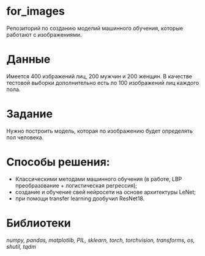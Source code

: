 # for_images  
Репозиторий по созданию моделий машинного обучения, которые работают с изображениями.
# Данные  

Имеется 400 избражений лиц, 200 мужчин и 200 женщин. В качестве тестовой выборки дополнительно есть по 100 изображений лиц каждого пола.  

# Задание  
Нужно построить модель, которая по изображению будет определять пол человека.

# Способы решения:   
* Классическими методами машинного обучения (в работе, LBP преобразование + логистическая регрессия);  
* создание и обучение свей нейросети на основе архитектуры LeNet;  
* при помощи transfer learning дообучил ResNet18.  

# Библиотеки  
*numpy, pandas, matplotlib, PIL, sklearn, torch, torchvision, transforms, os, shutil, tqdm*

